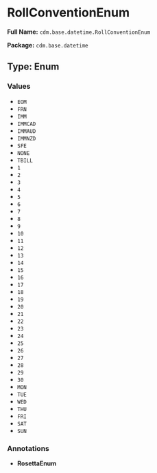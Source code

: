 # RollConventionEnum

**Full Name:** `cdm.base.datetime.RollConventionEnum`

**Package:** `cdm.base.datetime`

## Type: Enum

### Values

- `EOM`
- `FRN`
- `IMM`
- `IMMCAD`
- `IMMAUD`
- `IMMNZD`
- `SFE`
- `NONE`
- `TBILL`
- `1`
- `2`
- `3`
- `4`
- `5`
- `6`
- `7`
- `8`
- `9`
- `10`
- `11`
- `12`
- `13`
- `14`
- `15`
- `16`
- `17`
- `18`
- `19`
- `20`
- `21`
- `22`
- `23`
- `24`
- `25`
- `26`
- `27`
- `28`
- `29`
- `30`
- `MON`
- `TUE`
- `WED`
- `THU`
- `FRI`
- `SAT`
- `SUN`
### Annotations

- **RosettaEnum**

